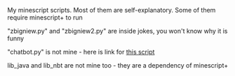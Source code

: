 My minescript scripts. Most of them are self-explanatory. Some of them require minescript+ to run


"zbigniew.py" and "zbigniew2.py" are inside jokes, you won't know why it is funny

"chatbot.py" is not mine - here is link for [this script](https://minescript.net/sdm_downloads/chatbot-v1/)

lib_java and lib_nbt are not mine too - they are a dependency of minescript+ 

